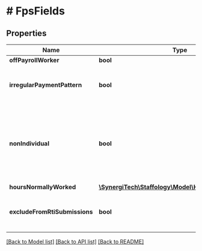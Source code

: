 # # FpsFields

## Properties

Name | Type | Description | Notes
------------ | ------------- | ------------- | -------------
**offPayrollWorker** | **bool** |  | [optional]
**irregularPaymentPattern** | **bool** | True if employee is currently on an irregular payment patter | [optional]
**nonIndividual** | **bool** | True if Employee&#39;s payments are being made to a body (eg, trustee, corporate organisation or personal representative) | [optional]
**hoursNormallyWorked** | [**\SynergiTech\Staffology\Model\HoursNormallyWorked**](HoursNormallyWorked.md) |  | [optional]
**excludeFromRtiSubmissions** | **bool** | True if Employee is excluded from RTI submissions | [optional]

[[Back to Model list]](../../README.md#models) [[Back to API list]](../../README.md#endpoints) [[Back to README]](../../README.md)
